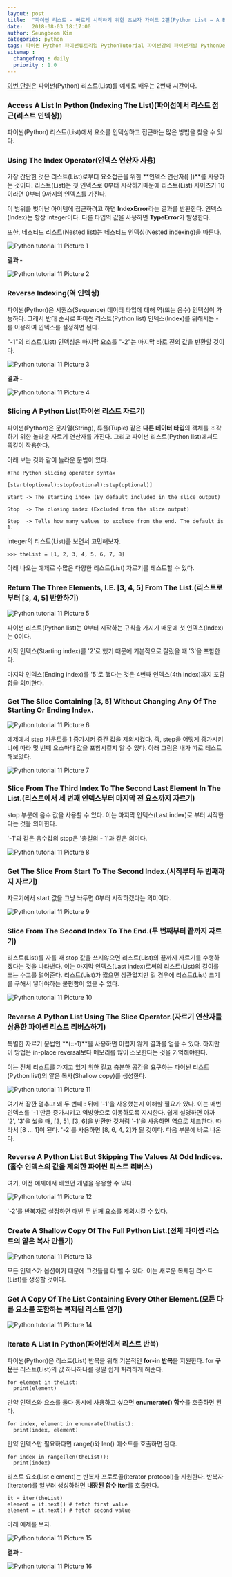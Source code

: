 ```yaml
---
layout: post
title:  "파이썬 리스트 - 빠르게 시작하기 위한 초보자 가이드 2편(Python List – A Beginners Guide To Get Started Quickly 2)"
date:   2018-08-03 18:17:00
author: Seungbeom Kim
categories: python
tags: 파이썬 Python 파이썬튜토리얼 PythonTutorial 파이썬강의 파이썬개발 PythonDevelopment 파이썬이란 파이썬리스트 PythonList List 파이썬데이터타입 PythonDataType
sitemap :
  changefreq : daily
  priority : 1.0
---
```


[이번 단원](https://www.techbeamers.com/python-list/#Access-a-list-in-Python)은 파이썬(Python) 리스트(List)를 예제로 배우는 2번째 시간이다.

### Access A List In Python (Indexing The List)(파이선에서 리스트 접근(리스트 인덱싱))
파이썬(Python) 리스트(List)에서 요소를 인덱싱하고 접근하는 많은 방법을 찾을 수 있다.

### Using The Index Operator(인덱스 연산자 사용)
가장 간단한 것은 리스트(List)로부터 요소접근을 위한 **인덱스 연산자([ ])**를 사용하는 것이다. 리스트(List)는 첫 인덱스로 0부터 시작하기때문에 리스트(List) 사이즈가 10이라면 0부터 9까지의 인덱스를 가진다.

이 범위를 벗어난 아이템에 접근하려고 하면 **IndexError**라는 결과를 반환한다. 인덱스(Index)는 항상 integer이다. 다른 타입의 값을 사용하면 **TypeError**가 발생한다.

또한, 네스티드 리스트(Nested list)는 네스티드 인덱싱(Nested indexing)을 따른다.

<img src="{{ site.baseurl }}/assets/python/python_tutorial_11_1.png" title="Python tutorial 11 Picture 1" class="post-image">

**결과 -**

<img src="{{ site.baseurl }}/assets/python/python_tutorial_11_2.png" title="Python tutorial 11 Picture 2" class="post-image">

### Reverse Indexing(역 인덱싱)
파이썬(Python)은 시퀀스(Sequence) 데이터 타입에 대해 역(또는 음수) 인덱싱이 가능하다. 그래서 반대 순서로 파이썬 리스트(Python list) 인덱스(Index)를 위해서는 - 를 이용하여 인덱스를 설정하면 된다.

"-1"의 리스트(List) 인덱싱은 마지막 요소를 "-2"는 마지막 바로 전의 값을 반환할 것이다.

<img src="{{ site.baseurl }}/assets/python/python_tutorial_11_3.png" title="Python tutorial 11 Picture 3" class="post-image">

**결과 -**

<img src="{{ site.baseurl }}/assets/python/python_tutorial_11_4.png" title="Python tutorial 11 Picture 4" class="post-image">

### Slicing A Python List(파이썬 리스트 자르기)
파이썬(Python)은 문자열(String), 튜플(Tuple) 같은 **다른 데이터 타입**의 객체를 조각하기 위한 놀라운 자르기 연산자를 가진다. 그리고 파이썬 리스트(Python list)에서도 똑같이 작용한다.

아래 보는 것과 같이 놀라운 문법이 있다.

    #The Python slicing operator syntax

    [start(optional):stop(optional):step(optional)]

    Start -> The starting index (By default included in the slice output)

    Stop  -> The closing index (Excluded from the slice output)

    Step  -> Tells how many values to exclude from the end. The default is 1.

integer의 리스트(List)를 보면서 고민해보자.

    >>> theList = [1, 2, 3, 4, 5, 6, 7, 8]

아래 나오는 예제로 수많은 다양한 리스트(List) 자르기를 테스트할 수 있다.

### Return The Three Elements, I.E. [3, 4, 5] From The List.(리스트로 부터 [3, 4, 5] 반환하기)

<img src="{{ site.baseurl }}/assets/python/python_tutorial_11_5.png" title="Python tutorial 11 Picture 5" class="post-image">

파이썬 리스트(Python list)는 0부터 시작하는 규칙을 가지기 때문에 첫 인덱스(Index)는 0이다.

시작 인덱스(Starting index)를 '2'로 했기 때문에 기본적으로 잘랐을 때 '3'을 포함한다.

마지막 인덱스(Ending index)를 '5'로 했다는 것은 4번째 인덱스(4th index)까지 포함함을 의미한다.

### Get The Slice Containing [3, 5] Without Changing Any Of The Starting Or Ending Index.

<img src="{{ site.baseurl }}/assets/python/python_tutorial_11_6.png" title="Python tutorial 11 Picture 6" class="post-image">

예제에서 step 카운트를 1 증가시켜 중간 값을 제외시켰다. 즉, step을 어떻게 증가시키냐에 따라 몇 번째 요소마다 값을 포함시킬지 알 수 있다. 아래 그림은 내가 따로 테스트 해보았다.

<img src="{{ site.baseurl }}/assets/python/python_tutorial_11_7.png" title="Python tutorial 11 Picture 7" class="post-image">

### Slice From The Third Index To The Second Last Element In The List.(리스트에서 세 번째 인덱스부터 마지막 전 요소까지 자르기)
stop 부분에 음수 값을 사용할 수 있다. 이는 마지막 인덱스(Last index)로 부터 시작한다는 것을 의미한다.

'-1'과 같은 음수값의 stop은 '총길의 - 1'과 같은 의미다.

<img src="{{ site.baseurl }}/assets/python/python_tutorial_11_8.png" title="Python tutorial 11 Picture 8" class="post-image">

### Get The Slice From Start To The Second Index.(시작부터 두 번째까지 자르기)
자르기에서 start 값을 그냥 놔두면 0부터 시작하겠다는 의미이다.

<img src="{{ site.baseurl }}/assets/python/python_tutorial_11_9.png" title="Python tutorial 11 Picture 9" class="post-image">

### Slice From The Second Index To The End.(두 번째부터 끝까지 자르기)
리스트(List)를 자를 때 stop 값을 쓰지않으면 리스트(List)의 끝까지 자르기를 수행하겠다는 것을 나타낸다. 이는 마지막 인덱스(Last index)로써의 리스트(List)의 길이를 쓰는 수고를 덜어준다. 리스트(List)가 짧으면 상관없지만 길 경우에 리스트(List) 크기를 구해서 넣어야하는 불편함이 있을 수 있다.

<img src="{{ site.baseurl }}/assets/python/python_tutorial_11_10.png" title="Python tutorial 11 Picture 10" class="post-image">

### Reverse A Python List Using The Slice Operator.(자르기 연산자를 상용한 파이썬 리스트 리버스하기)
특별한 자르기 문법인 **(::-1)**을 사용하면 어렵지 않게 결과를 얻을 수 있다. 하지만 이 방법은 in-place reversal보다 메모리를 많이 소모한다는 것을 기억해야한다.

이는 전체 리스트를 가지고 있기 위한 길고 충분한 공간을 요구하는 파이썬 리스트(Python list)의 얕은 복사(Shallow copy)를 생성한다.

<img src="{{ site.baseurl }}/assets/python/python_tutorial_11_11.png" title="Python tutorial 11 Picture 11" class="post-image">

여기서 잠깐 멈추고 왜 두 번째 : 뒤에 '-1'을 사용했는지 이해할 필요가 있다. 이는 매번 인덱스를 '-1'만큼 증가시키고 역방향으로 이동하도록 지시한다. 쉽게 설명하면 아까 '2', '3'을 썼을 때, [3, 5], [3, 6]을 반환한 것처럼 '-1'을 사용하면 역으로 체크한다. 따라서 [8 ... 1]이 된다. '-2'를 사용하면 [8, 6, 4, 2]가 될 것이다. 다음 부분에 바로 나온다.

### Reverse A Python List But Skipping The Values At Odd Indices.(홀수 인덱스의 값을 제외한 파이썬 리스트 리버스)
여기, 이전 예제에서 배웠던 개념을 응용할 수 있다.

<img src="{{ site.baseurl }}/assets/python/python_tutorial_11_12.png" title="Python tutorial 11 Picture 12" class="post-image">

'-2'를 반복자로 설정하면 매번 두 번째 요소를 제외시킬 수 있다.

### Create A Shallow Copy Of The Full Python List.(전체 파이썬 리스트의 얕은 복사 만들기)

<img src="{{ site.baseurl }}/assets/python/python_tutorial_11_13.png" title="Python tutorial 11 Picture 13" class="post-image">

모든 인덱스가 옵션이기 때문에 그것들을 다 뺄 수 있다. 이는 새로운 복제된 리스트(List)를 생성할 것이다.

### Get A Copy Of The List Containing Every Other Element.(모든 다른 요소를 포함하는 복제된 리스트 얻기)

<img src="{{ site.baseurl }}/assets/python/python_tutorial_11_14.png" title="Python tutorial 11 Picture 14" class="post-image">

### Iterate A List In Python(파이썬에서 리스트 반복)
파이썬(Python)은 리스트(List) 반복을 위해 기본적인 **for-in 반복**을 지원한다. for **구문**은 리스트(List)의 값 하나하나를 정말 쉽게 처리하게 해준다.

    for element in theList:
      print(element)

만약 인덱스와 요소를 둘다 동시에 사용하고 싶으면 **enumerate() 함수**를 호출하면 된다.

    for index, element in enumerate(theList):
      print(index, element)

만약 인덱스만 필요하다면 range()와 len() 메소드를 호출하면 된다.

    for index in range(len(theList)):
      print(index)

리스트 요소(List element)는 반복자 프로토콜(iterator protocol)을 지원한다. 반복자(iterator)를 일부러 생성하려면 **내장된 함수 iter**를 호출한다.

    it = iter(theList)
    element = it.next() # fetch first value
    element = it.next() # fetch second value

아래 예제를 보자.

<img src="{{ site.baseurl }}/assets/python/python_tutorial_11_15.png" title="Python tutorial 11 Picture 15" class="post-image">

**결과 -**

<img src="{{ site.baseurl }}/assets/python/python_tutorial_11_16.png" title="Python tutorial 11 Picture 16" class="post-image">

